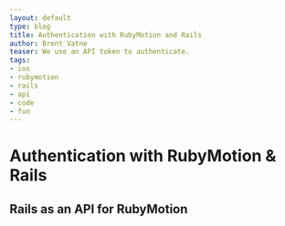 ```yaml
---
layout: default
type: blog
title: Authentication with RubyMotion and Rails
author: Brent Vatne
teaser: We use an API token to authenticate.
tags:
- ios
- rubymotion
- rails
- api
- code
- fun
---
```


# Authentication with RubyMotion & Rails

## Rails as an API for RubyMotion

